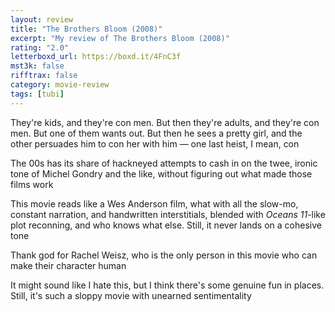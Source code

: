```yaml
---
layout: review
title: "The Brothers Bloom (2008)"
excerpt: "My review of The Brothers Bloom (2008)"
rating: "2.0"
letterboxd_url: https://boxd.it/4FnC3f
mst3k: false
rifftrax: false
category: movie-review
tags: [tubi]
---
```


They're kids, and they're con men. But then they're adults, and they're con men. But one of them wants out. But then he sees a pretty girl, and the other persuades him to con her with him — one last heist, I mean, con

The 00s has its share of hackneyed attempts to cash in on the twee, ironic tone of Michel Gondry and the like, without figuring out what made those films work

This movie reads like a Wes Anderson film, what with all the slow-mo, constant narration, and handwritten interstitials, blended with <i>Oceans 11</i>-like plot reconning, and who knows what else. Still, it never lands on a cohesive tone

Thank god for Rachel Weisz, who is the only person in this movie who can make their character human

It might sound like I hate this, but I think there's some genuine fun in places. Still, it's such a sloppy movie with unearned sentimentality
